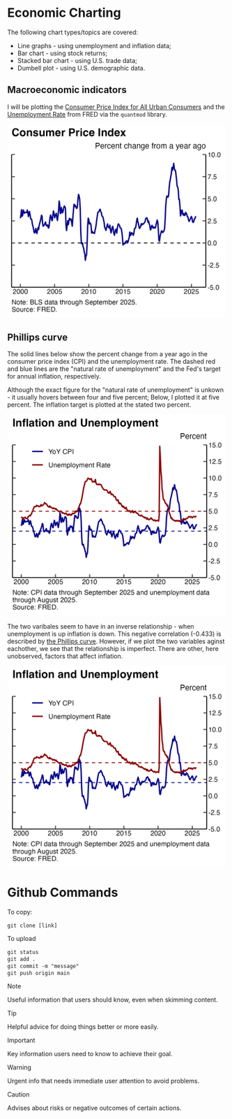 # Economic Charting
The following chart types/topics are covered:
- Line graphs - using unemployment and inflation data;
- Bar chart - using stock returns;
- Stacked bar chart - using U.S. trade data;
- Dumbell plot - using U.S. demographic data.

## Macroeconomic indicators

I will be plotting the [Consumer Price Index for All Urban Consumers](https://fred.stlouisfed.org/graph/?g=1wmdD) and the [Unemployment Rate](https://fred.stlouisfed.org/series/UNRATE) from FRED via the `quantmod` library.

<!-- ![Plot #1](plots/plot_cpi.png) -->
<img src="plots/plot_cpi.png" alt="Plot #1" width="500">

## Phillips curve

The solid lines below show the percent change from a year ago in the consumer price index (CPI) and the unemployment rate. The dashed red and blue lines are the "natural rate of unemployment" and the Fed's target for annual inflation, respectively. 

Although the exact figure for the "natural rate of unemployment" is unkown - it usually hovers between four and five percent; Below, I plotted it at five percent. The inflation target is plotted at the stated two percent.

<!-- ![Plot #2](plots/plot_cpi_unrate.png) -->
<p align="center">
<img src="plots/plot_cpi_unrate.png" alt="Plot #2" width="500">
</p>

The two varibales seem to have in an inverse relationship - when unemployment is up inflation is down. This negative correlation (-0.433) is described by [the Phillips curve](https://en.wikipedia.org/wiki/Phillips_curve#/media/File:U.S._Phillips_Curve_2000_to_2013.png). However, if we plot the two variables aginst eachother, we see that the relationship is imperfect. There are other, here unobserved, factors that affect inflation.

<!-- ![Plot #Phil](plots/plot_phillips_curve.png) -->
<p align="center">
<img src="plots/plot_cpi_unrate.png" alt="Plot #2" width="500">
</p>

# Github Commands
To copy:
```
git clone [link]
```
To upload
```
git status
git add .
git commit -m "message"
git push origin main
```
> [!NOTE]
> Useful information that users should know, even when skimming content.

> [!TIP]
> Helpful advice for doing things better or more easily.

> [!IMPORTANT]
> Key information users need to know to achieve their goal.

> [!WARNING]
> Urgent info that needs immediate user attention to avoid problems.

> [!CAUTION]
> Advises about risks or negative outcomes of certain actions.
